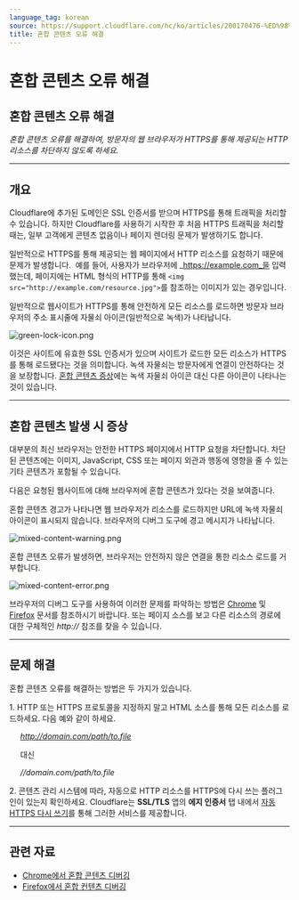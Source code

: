 ```yaml
---
language_tag: korean
source: https://support.cloudflare.com/hc/ko/articles/200170476-%ED%98%BC%ED%95%A9-%EC%BD%98%ED%85%90%EC%B8%A0-%EC%98%A4%EB%A5%98-%ED%95%B4%EA%B2%B0
title: 혼합 콘텐츠 오류 해결
---
```


# 혼합 콘텐츠 오류 해결

## 혼합 콘텐츠 오류 해결

_혼합 콘텐츠 오류를 해결하여, 방문자의 웹 브라우저가 HTTPS를 통해 제공되는 HTTP 리소스를 차단하지 않도록 하세요._

___

## 개요

Cloudflare에 추가된 도메인은 SSL 인증서를 받으며 HTTPS를 통해 트래픽을 처리할 수 있습니다. 하지만 Cloudflare를 사용하기 시작한 후 처음 HTTPS 트래픽을 처리할 때는, 일부 고객에게 콘텐츠 없음이나 페이지 렌더링 문제가 발생하기도 합니다.

일반적으로 HTTPS를 통해 제공되는 웹 페이지에서 HTTP 리소스를 요청하기 때문에 문제가 발생합니다.  예를 들어, 사용자가 브라우저에 _https://example.com_을 입력했는데, 페이지에는 HTML 형식의 HTTP를 통해 `<img src="http://example.com/resource.jpg">`를 참조하는 이미지가 있는 경우입니다.

일반적으로 웹사이트가 HTTPS를 통해 안전하게 모든 리소스를 로드하면 방문자 브라우저의 주소 표시줄에 자물쇠 아이콘(일반적으로 녹색)가 나타납니다.

![green-lock-icon.png](/support/static/green-lock-icon.png)

이것은 사이트에 유효한 SSL 인증서가 있으며 사이트가 로드한 모든 리소스가 HTTPS를 통해 로드됐다는 것을 의미합니다. 녹색 자물쇠는 방문자에게 연결이 안전하다는 것을 보장합니다. [혼합 콘텐츠 증상](https://support.cloudflare.com/hc/ko/articles/200170476-%ED%98%BC%ED%95%A9-%EC%BD%98%ED%85%90%EC%B8%A0-%EC%98%A4%EB%A5%98-%ED%95%B4%EA%B2%B0#h_a6c5a05b-baba-4f88-a75c-d61f206366ed)에는 녹색 자물쇠 아이콘 대신 다른 아이콘이 나타나는 것이 있습니다.

___

## 혼합 콘텐츠 발생 시 증상

대부분의 최신 브라우저는 안전한 HTTPS 페이지에서 HTTP 요청을 차단합니다. 차단된 콘텐츠에는 이미지, JavaScript, CSS 또는 페이지 외관과 행동에 영향을 줄 수 있는 기타 콘텐츠가 포함될 수 있습니다.

다음은 요청된 웹사이트에 대해 브라우저에 혼합 콘텐츠가 있다는 것을 보여줍니다.

혼합 콘텐츠 경고가 나타나면 웹 브라우저가 리소스를 로드하지만 URL에 녹색 자물쇠 아이콘이 표시되지 않습니다. 브라우저의 디버그 도구에 경고 메시지가 나타납니다.

![mixed-content-warning.png](/support/static/mixed-content-warning.png)

혼합 콘텐츠 오류가 발생하면, 브라우저는 안전하지 않은 연결을 통한 리소스 로드를 거부합니다.

![mixed-content-error.png](/support/static/mixed-content-error.png)

브라우저의 디버그 도구를 사용하여 이러한 문제를 파악하는 방법은 [Chrome](https://developers.google.com/web/fundamentals/security/prevent-mixed-content/fixing-mixed-content) 및 [Firefox](https://developer.mozilla.org/en-US/docs/Web/Security/Mixed_content) 문서를 참조하시기 바랍니다. 또는 페이지 소스를 보고 다른 리소스의 경로에 대한 구체적인 _http://_ 참조를 찾을 수 있습니다.

___

## 문제 해결

혼합 콘텐츠 오류를 해결하는 방법은 두 가지가 있습니다.

1\. HTTP 또는 HTTPS 프로토콜을 지정하지 말고 HTML 소스를 통해 모든 리소스를 로드하세요. 다음 예와 같이 하세요.

     _http://domain.com/path/to.file_

     대신

     _//domain.com/path/to.file_

2\. 콘텐츠 관리 시스템에 따라, 자동으로 HTTP 리소스를 HTTPS에 다시 쓰는 플러그인이 있는지 확인하세요. Cloudflare는 **SSL/TLS** 앱의 **에지 인증서** 탭 내에서 [자동 HTTPS 다시 쓰기](https://support.cloudflare.com/hc/articles/227227647)를 통해 그러한 서비스를 제공합니다.

___

## 관련 자료

-   [Chrome에서 혼합 콘텐츠 디버깅](https://developers.google.com/web/fundamentals/security/prevent-mixed-content/fixing-mixed-content)
-   [Firefox에서 혼합 컨텐츠 디버깅](https://developer.mozilla.org/en-US/docs/Web/Security/Mixed_content)
